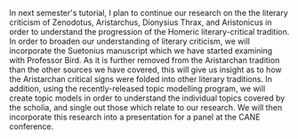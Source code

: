In next semester's tutorial, I plan to continue our research on the the literary criticism of Zenodotus, Aristarchus, Dionysius Thrax, and Aristonicus in order to understand the progression of the Homeric literary-critical tradition. In order to broaden our understanding of literary criticism, we will incorporate the Suetonius manuscript which we have started examining with Professor Bird. As it is further removed from the Aristarchan tradition than the other sources we have covered, this will give us insight as to how the Aristarchan critical signs were folded into other literary traditions. In addition, using the recently-released topic modelling program, we will create topic models in order to understand the individual topics covered by the scholia, and single out those which relate to our research. We will then incorporate this research into a presentation for a panel at the CANE conference.
